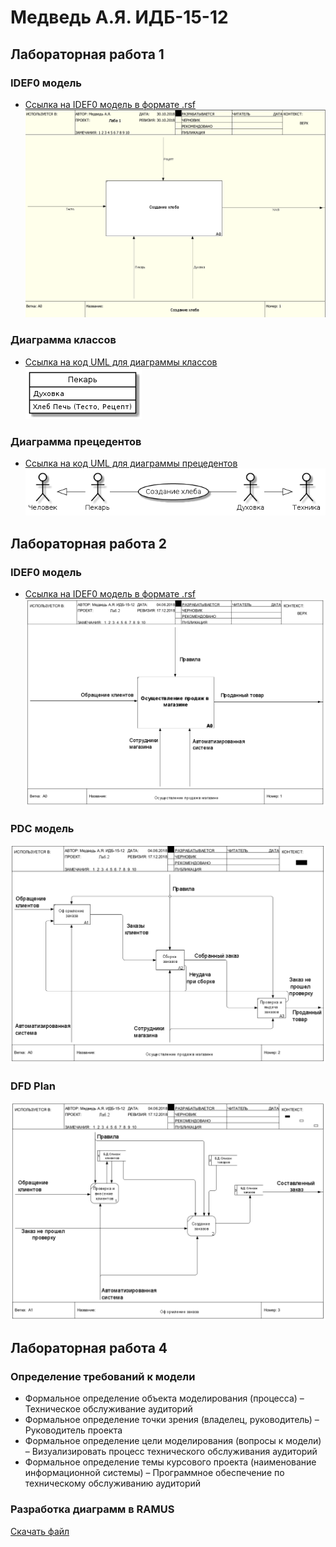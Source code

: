# Медведь А.Я. ИДБ-15-12

## Лабораторная работа 1
### IDEF0 модель
* [Ссылка на IDEF0 модель в формате .rsf](https://github.com/alekseimedved/design-2018/blob/master/laba1.rsf)
![](https://github.com/alekseimedved/design-2018/blob/master/фыв.png)

### Диаграмма классов
* [Ссылка на код UML для диаграммы классов](https://github.com/alekseimedved/design-2018/blob/master/uml.txt)
![](https://github.com/alekseimedved/design-2018/blob/master/лаб1.png)

### Диаграмма прецедентов
* [Ссылка на код UML для диаграммы прецедентов](https://github.com/alekseimedved/design-2018/blob/master/прец.txt)
![](https://github.com/alekseimedved/design-2018/blob/master/прец.png)


## Лабораторная работа 2
### IDEF0 модель
* [Ссылка на IDEF0 модель в формате .rsf](https://github.com/alekseimedved/design-2018/blob/master/pdc.rsf)
![](https://github.com/alekseimedved/design-2018/blob/master/laba2a.png)
### PDC модель
![](https://github.com/alekseimedved/design-2018/blob/master/laba2b.png)
### DFD Plan
![](https://github.com/alekseimedved/design-2018/blob/master/laba2c.png)

## Лабораторная работа 4

### Определение требований к модели
* Формальное определение объекта моделирования (процесса) – Техническое обслуживание аудиторий
* Формальное определение точки зрения (владелец, руководитель) – Руководитель проекта
* Формальное определение цели моделирования (вопросы к модели) – Визуализировать процесс технического обслуживания аудиторий 
* Формальное определение темы курсового проекта (наименование информационной системы) – Программное обеспечение по техническому обслуживанию аудиторий

### Разработка диаграмм в RAMUS

[Скачать файл](https://github.com/alekseimedved/design-2018/blob/master/xd.rsf)




